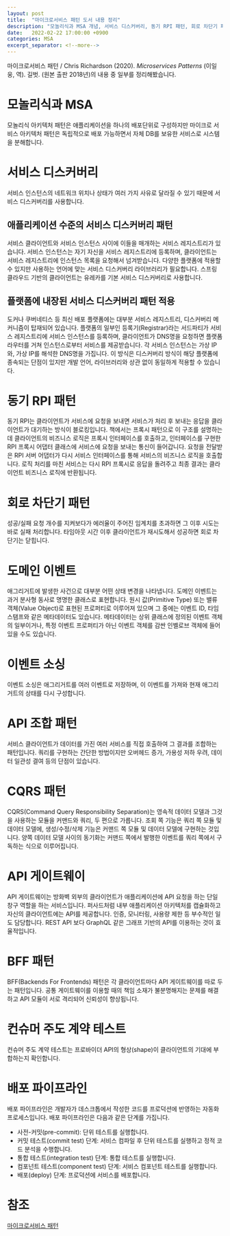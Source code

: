 ```yaml
---
layout: post
title:  "마이크로서비스 패턴 도서 내용 정리"
description: "모놀리식과 MSA 개념, 서비스 디스커버리, 동기 RPI 패턴, 회로 차단기 패턴, 도메인 이벤트, API 조합 패턴, CQRS 패턴, API 게이트 웨이"
date:   2022-02-22 17:00:00 +0900
categories: MSA
excerpt_separator: <!--more-->
---
```

마이크로서비스 패턴 / Chris Richardson (2020). *Microservices Patterns* (이일웅, 역). 길벗. (원본 출판 2018년)의 내용 중 일부를 정리해봤습니다.

<!--more-->

# 모놀리식과 MSA

모놀리식 아키텍처 패턴은 애플리케이션을 하나의 배포단위로 구성하지만 마이크로 서비스 아키텍처 패턴은 독립적으로 배포 가능하면서 자체 DB를 보유한 서비스로 시스템을 분해합니다.

# 서비스 디스커버리

서비스 인스턴스의 네트워크 위치나 상태가 여러 가지 사유로 달라질 수 있기 때문에 서비스 디스커버리를 사용합니다.

## 애플리케이션 수준의 서비스 디스커버리 패턴

서비스 클라이언트와 서비스 인스턴스 사이에 이들을 매개하는 서비스 레지스트리가 있습니다. 서비스 인스턴스는 자기 자신을 서비스 레지스트리에 등록하며, 클라이언트는 서비스 레지스트리에 인스턴스 목록을 요청해서 넘겨받습니다. 다양한 플랫폼에 적용할 수 있지만 사용하는 언어에 맞는 서비스 디스커버리 라이브러리가 필요합니다. 스프링 클라우드 기반의 클라이언트는 유레카를 기본 서비스 디스커버리로 사용합니다.

## 플랫폼에 내장된 서비스 디스커버리 패턴 적용

도커나 쿠버네티스 등 최신 배포 플랫폼에는 대부분 서비스 레지스트리, 디스커버리 메커니즘이 탑재되어 있습니다. 플랫폼의 일부인 등록기(Registrar)라는 서드파티가 서비스 레지스트리에 서비스 인스턴스를 등록하며, 클라이언트가 DNS명을 요청하면 플랫폼 라우터를 거쳐 인스턴스로부터 서비스를 제공받습니다. 각 서비스 인스턴스는 가상 IP와, 가상 IP를 해석한 DNS명을 가집니다. 이 방식은 디스커버리 방식이 해당 플랫폼에 종속되는 단점이 있지만 개발 언어, 라이브러리와 상관 없이 동일하게 적용할 수 있습니다.

# 동기 RPI 패턴

동기 RPI는 클라이언트가 서비스에 요청을 보내면 서비스가 처리 후 보내는 응답을 클라이언트가 대기하는 방식이 블로킹입니다. 책에서는 프록시 패턴으로 이 구조를 설명하는데 클라이언트의 비즈니스 로직은 프록시 인터페이스를 호출하고, 인터페이스를 구현한 RPI 프록시 어댑터 클래스에 서비스에 요청을 보내는 통신이 들어갑니다. 요청을 전달받은 RPI 서버 어댑터가 다시 서비스 인터페이스를 통해 서비스의 비즈니스 로직을 호출합니다. 로직 처리를 마친 서비스는 다시 RPI 프록시로 응답을 돌려주고 최종 결과는 클라이언트 비즈니스 로직에 반환됩니다.

# 회로 차단기 패턴

성공/실패 요청 개수를 지켜보다가 에러율이 주어진 임계치를 초과하면 그 이후 시도는 바로 실패 처리합니다. 타임아웃 시간 이후 클라이언트가 재시도해서 성공하면 회로 차단기는 닫힙니다.

# 도메인 이벤트

애그리거트에 발생한 사건으로 대부분 어떤 상태 변경을 나타냅니다. 도메인 이벤트는 과거 분사형 동사로 명명한 클래스로 표현합니다. 원시 값(Primitive Type) 또는 밸류 객체(Value Object)로 표현된 프로퍼티로 이루어져 있으며 그 중에는 이벤트 ID, 타임스탬프와 같은 메타데이터도 있습니다. 메타데이터는 상위 클래스에 정의된 이벤트 객체의 일부이거나, 특정 이벤트 프로퍼티가 아닌 이벤트 객체를 감싼 인벨로브 객체에 들어있을 수도 있습니다.

# 이벤트 소싱

이벤트 소싱은 애그리거트를 여러 이벤트로 저장하며, 이 이벤트를 가져와 현재 애그리거트의 상태를 다시 구성합니다.

# API 조합 패턴

서비스 클라이언트가 데이터를 가진 여러 서비스를 직접 호출하여 그 결과를 조합하는 패턴입니다. 쿼리를 구현하는 간단한 방법이지만 오버헤드 증가, 가용성 저하 우려, 데이터 일관성 결여 등의 단점이 있습니다.

# CQRS 패턴

CQRS(Command Query Responsibility Separation)는 영속적 데이터 모델과 그것을 사용하는 모듈을 커맨드와 쿼리, 두 편으로 가릅니다. 조회 쪽 기능은 쿼리 쪽 모듈 및 데이터 모델에, 생성/수정/삭제 기능은 커맨드 쪽 모듈 및 데이터 모델에 구현하는 것입니다. 양쪽 데이터 모델 사이의 동기화는 커맨드 쪽에서 발행한 이벤트를 쿼리 쪽에서 구독하는 식으로 이루어집니다.

# API 게이트웨이

API 게이트웨이는 방화벽 외부의 클라이언트가 애플리케이션에 API 요청을 하는 단일 창구 역할을 하는 서비스입니다. 퍼사드처럼 내부 애플리케이션 아키텍처를 캡슐화하고 자신의 클라이언트에는 API를 제공합니다. 인증, 모니터링, 사용량 제한 등 부수적인 일도 담당합니다. REST API 보다 GraphQL 같은 그래프 기반의 API를 이용하는 것이 효율적입니다.

# BFF 패턴

BFF(Backends For Frontends) 패턴은 각 클라이언트마다 API 게이트웨이를 따로 두는 패턴입니다. 공통 게이트웨이를 이용할 때의 책임 소재가 불분명해지는 문제를 해결하고 API 모듈이 서로 격리되어 신뢰성이 향상됩니다.

# 컨슈머 주도 계약 테스트

컨슈머 주도 계약 테스트는 프로바이더 API의 형상(shape)이 클라이언트의 기대에 부합하는지 확인합니다.

# 배포 파이프라인

배포 파이프라인은 개발자가 데스크톱에서 작성한 코드를 프로덕션에 반영하는 자동화 프로세스입니다. 배포 파이프라인은 다음과 같은 단계를 가집니다.

- 사전-커밋(pre-commit): 단위 테스트를 실행합니다.
- 커밋 테스트(commit test) 단계: 서비스 컴파일 후 단위 테스트를 실행하고 정적 코드 분석을 수행합니다.
- 통합 테스트(integration test) 단계: 통합 테스트를 실행합니다.
- 컴포넌트 테스트(component test) 단계: 서비스 컴포넌트 테스트를 실행합니다.
- 배포(deploy) 단계: 프로덕션에 서비스를 배포합니다.

# 참조

[마이크로서비스 패턴](https://www.gilbut.co.kr/book/view?bookcode=BN002687)
